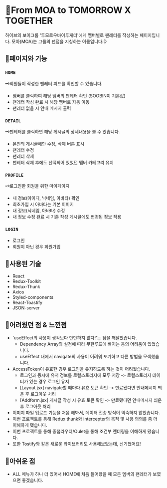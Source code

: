 # 💚From MOA to TOMORROW X TOGETHER

하이브의 보이그룹 '투모로우바이투게더'에게 멤버별로 팬레터를 작성하는 페이지입니다.
모아(MOA)는 그룹의 팬덤을 지칭하는 이름입니다:D

## 💚페이지와 기능
### `HOME`
🗝️회원들이 작성한 팬레터 피드를 확인할 수 있습니다.
* 멤버를 클릭하여 해당 멤버의 팬레터 확인 (SOOBIN이 기본값)
* 팬레터 작성 완료 시 해당 멤버로 자동 이동
* 팬레터 없을 시 안내 메시지 출력

### `DETAIL`
🗝️팬레터를 클릭하면 해당 게시글의 상세내용을 볼 수 있습니다.
* 본인의 게시글에만 수정, 삭제 버튼 표시
* 팬레터 수정
* 팬레터 삭제
* 팬레터 삭제 후에도 선택되어 있었던 멤버 카테고리 유지

### `PROFILE`
🗝️로그인한 회원을 위한 마이페이지
* 내 정보(아이디, 닉네임, 아바타) 확인
* 최초가입 시 아바타는 기본 이미지
* 내 정보(닉네임, 아바타) 수정
* 내 정보 수정 완료 시 기존 작성 게시글에도 변경된 정보 적용

### `LOGIN`
* 로그인
* 회원이 아닌 경우 회원가입

## 💚사용된 기술
* React
* Redux-Toolkit
* Redux-Thunk
* Axios
* Styled-components
* React-Toastify
* JSON-server

## 💚어려웠던 점 & 느낀점
* 'useEffect의 사용이 생각보다 만만하지 않다!'는 점을 깨달았습니다.
  * Dependency Array의 설정에 따라 무한루프에 빠지는 등의 어려움이 있었습니다.
  * useEffect 내에서 navigate의 사용이 어려워 포기하고 다른 방법을 모색했습니다.
* AccessToken이 유효한 경우 로그인을 유지하도록 하는 것이 어려웠습니다.
  * 로그인과 동시에 유저 정보를 로컬스토리지에 모두 저장 -> 로컬스토리지 데이터가 있는 경우 로그인 유지
  * [Layout.jsx] navigate할 때마다 유효 토큰 확인 -> 만료됐다면 안내메시지 띄운 후 로그아웃 처리
  * [Addform.jsx] 게시글 작성 시 유효 토큰 확인 -> 만료됐다면 안내메시지 띄운 후 로그아웃 처리
* 이미지 파일 업로드 기능을 처음 해봐서, 데이터 전송 방식이 익숙하지 않았습니다.
* 이번 프로젝트를 통해 Redux thunk와 intercepter의 목적 및 사용 의의를 좀 더 이해하게 됐습니다.
* 이번 프로젝트를 통해 중첩라우터/Oulet을 통해 조건부 렌더링을 이해하게 됐습니다.
* 또한 Tostify와 같은 새로운 라이브러리도 사용해보았는데, 신기했어요!

## 💚아쉬운 점
* ALL 메뉴가 하나 더 있어서 HOME에 처음 들어왔을 때 모든 멤버의 팬레터가 보였으면 좋겠습니다.
